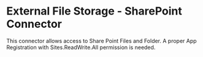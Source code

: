 # External File Storage - SharePoint Connector
This connector allows access to Share Point Files and Folder.
A proper App Registration with Sites.ReadWrite.All permission is needed.